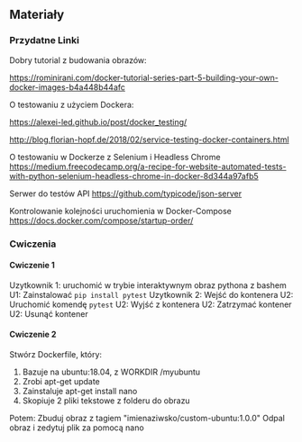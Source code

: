 ## Materiały

### Przydatne Linki
Dobry tutorial z budowania obrazów:

https://rominirani.com/docker-tutorial-series-part-5-building-your-own-docker-images-b4a448b44afc

O testowaniu z użyciem Dockera:

https://alexei-led.github.io/post/docker_testing/

http://blog.florian-hopf.de/2018/02/service-testing-docker-containers.html

O testowaniu w Dockerze z Selenium i Headless Chrome
https://medium.freecodecamp.org/a-recipe-for-website-automated-tests-with-python-selenium-headless-chrome-in-docker-8d344a97afb5

Serwer do testów API
https://github.com/typicode/json-server

Kontrolowanie kolejności uruchomienia w Docker-Compose
https://docs.docker.com/compose/startup-order/


### Cwiczenia

#### Cwiczenie 1
Uzytkownik 1: uruchomić w trybie interaktywnym obraz pythona z bashem
U1: Zainstalować `pip install pytest`
Uzytkownik 2: Wejść do kontenera 
U2: Uruchomić komendę `pytest`
U2: Wyjść z kontenera
U2: Zatrzymać kontener
U2: Usunąć kontener

#### Cwiczenie 2
Stwórz Dockerfile, który:
1. Bazuje na ubuntu:18.04, z WORKDIR /myubuntu
2. Zrobi apt-get update
3. Zainstaluje apt-get install nano
4. Skopiuje 2 pliki tekstowe z folderu do obrazu

Potem:
Zbuduj obraz z tagiem "imienaziwsko/custom-ubuntu:1.0.0"
Odpal obraz i zedytuj plik za pomocą nano

